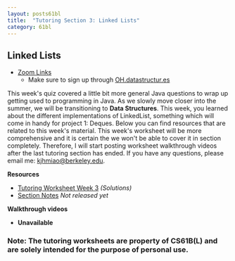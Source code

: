 ```yaml
---
layout: posts61bl
title:  "Tutoring Section 3: Linked Lists"
category: 61bl
---
```


## Linked Lists

* [Zoom Links](https://docs.google.com/spreadsheets/d/1os09llY_KXJHcM0D5g3WYPJrJRX5MBEkdjh_AgwcAYE/edit?usp=sharing)
  - Make sure to sign up through [OH.datastructur.es](http://oh.datastructur.es)

This week's quiz covered a little bit more general Java questions to wrap up getting used to programming in Java.
As we slowly move closer into the summer, we will be transitioning to **Data Structures**. This week, you learned about the different implementations of LinkedList, something which will come in handy for project 1: Deques. Below you can find resources that are related to this week's material. This week's worksheet will be more comprehensive and it is certain the we won't be able to cover it in section completely. Therefore, I will start posting worksheet walkthrough videos after the last tutoring section has ended. If you have any questions, please email me: [kjhmiao@berkeley.edu](mailto:kjhmiao@berkeley.edu).

**Resources**
- [Tutoring Worksheet Week 3](https://drive.google.com/file/d/1m9kwwk7Cfb3wcMzsVMqc3y-9FeTAh6DG/view?usp=sharing) *(Solutions)*
- [Section Notes](/) *Not released yet*

**Walkthrough videos**
- **Unavailable**


### Note: The tutoring worksheets are property of CS61B(L) and are solely intended for the purpose of personal use.
